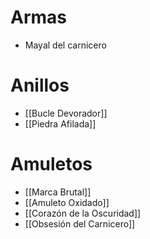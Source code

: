 # Armas
- Mayal del carnicero
# Anillos
- [[Bucle Devorador]]
- [[Piedra Afilada]]

# Amuletos
- [[Marca Brutal]]
- [[Amuleto Oxidado]]
- [[Corazón de la Oscuridad]]
- [[Obsesión del Carnicero]]